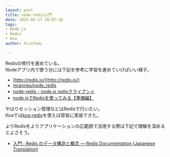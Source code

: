 ```yaml
---
layout: post
title: node-redis入門
date: 2015-05-17 20:07:18
tags:
- Node.js
- Redis
- Koa
author: hirofumi

---
```

Redisの修行を進めている。  
Nodeアプリ内で使う分には下記を参考に学習を進めていけばいい様子。

-   [http://redis.io/](http://redis.io/)
-   [mranney/node\_redis](https://github.com/mranney/node_redis)
-   [node-redis - node.js redisクライアント](http://nodejs.osser.jp/node/node-redis/)
-   [node.jsでRedisを使ってみる【準備編】](http://yutapon.hatenablog.com/entry/2013/07/07/011645)

やはりセッション管理などはRedisで行いたい。  
Koaでは[koa-redis](https://github.com/koajs/koa-redis)を使えば容易に実装できた。

よりRedisをよりアプリケーションの広範囲で活用する際は下記で理解を深めるとよさそう。

-   [入門 : Redis のデータ構造と概念 — Redis Documentation (Japanese Translation)](http://redis-documentasion-japanese.readthedocs.org/ja/latest/topics/data-types-intro.html)